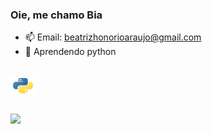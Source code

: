### Oie, me chamo Bia 

- 📫 Email: beatrizhonorioaraujo@gmail.com 
- 🌱 Aprendendo python

<div style="display: inline_block"><br>
<img align="center" alt="Rafa-Python" height="30" width="40" src="https://raw.githubusercontent.com/devicons/devicon/master/icons/python/python-original.svg">
</div>

##


<div> 
 <a href="https://www.linkedin.com/in/beatriz-hon%C3%B3rio-ara%C3%BAjo-228643244/" target="_blank"><img src="https://img.shields.io/badge/-LinkedIn-%230077B5?style=for-the-badge&logo=linkedin&logoColor=white" target="_blank"></a> 
 </div> 
